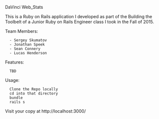 DaVinci Web_Stats

This is a Ruby on Rails application I developed as part of the Building the Toolbelt of a Junior Ruby on Rails Engineer class I took in the Fall of 2015.

Team Members:

      - Sergey Skumatov
      - Jonathan Speek
      - Sean Connery
      - Lucas Henderson

Features:

      TBD
      
Usage:

      Clone the Repo locally
      cd into that directory
      bundle
      rails s

Visit your copy at http://localhost:3000/
